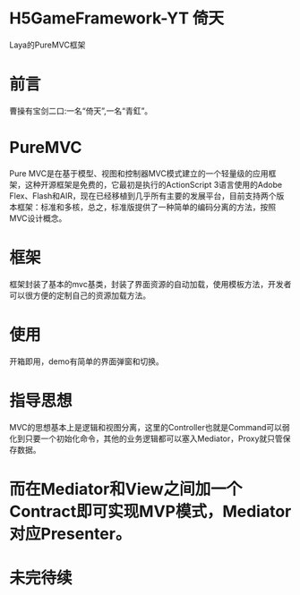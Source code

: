 # H5GameFramework-YT 倚天
Laya的PureMVC框架
# 前言
曹操有宝剑二口:一名“倚天”,一名“青釭”。
# PureMVC
Pure MVC是在基于模型、视图和控制器MVC模式建立的一个轻量级的应用框架，这种开源框架是免费的，它最初是执行的ActionScript 3语言使用的Adobe Flex、Flash和AIR，现在已经移植到几乎所有主要的发展平台，目前支持两个版本框架：标准和多核，总之，标准版提供了一种简单的编码分离的方法，按照MVC设计概念。
# 框架
框架封装了基本的mvc基类，封装了界面资源的自动加载，使用模板方法，开发者可以很方便的定制自己的资源加载方法。
# 使用
开箱即用，demo有简单的界面弹窗和切换。
# 指导思想
MVC的思想基本上是逻辑和视图分离，这里的Controller也就是Command可以弱化到只要一个初始化命令，其他的业务逻辑都可以塞入Mediator，Proxy就只管保存数据。

而在Mediator和View之间加一个Contract即可实现MVP模式，Mediator对应Presenter。
========================
# 未完待续

